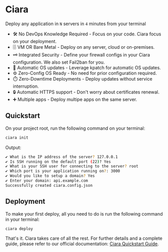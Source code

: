 # Ciara

Deploy any application in `N` servers in `4` minutes from your terminal

- 🛠️ No DevOps Knowledge Required - Focus on your code. Ciara focus on your deployment.
- 🗄️ VM OR Bare Metal - Deploy on any server, cloud or on-premises.
- 🗝️ Integrated Security - Define your firewall configs in your Ciara configuration. We also set Fail2ban for you.
- 🔧 Automatic OS updates - Leverage kpatch for automatic OS updates.
- ⚙️ Zero-Config OS Ready - No need for prior configuration required.
- ⏱️ Zero-Downtime Deployments - Deploy updates without service interruption.
- 🔒 Automatic HTTPS support - Don't worry about certificates renewal.
- ➕ Multiple apps - Deploy multipe apps on the same server.

## Quickstart

On your project root, run the following command on your terminal:

```bash
ciara init
```

Output:

```bash
✔ What is the IP address of the server? 127.0.0.1
✔ Is SSH running on the default port (22)? Yes
✔ What is your SSH user for connecting to the server? root
✔ Which port is your application running on?: 3000
✔ Would you like to setup a domain? Yes
✔ Enter your domain: api.example.com
Successfully created ciara.config.json
```

## Deployment

To make your first deploy, all you need to do is run the following command in your terminal:

```bash
ciara deploy
```

That's it. Ciara takes care of all the rest. For further details and a complete guide, please refer to our official documentation: [Ciara Quickstart Guide](https://ciara-deploy.dev/quickstart.html).
